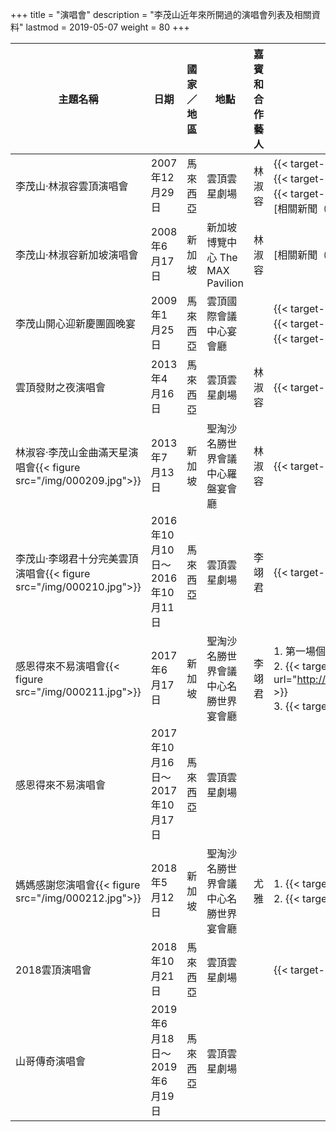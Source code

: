 +++
title = "演唱會"
description = "李茂山近年來所開過的演唱會列表及相關資料"
lastmod = 2019-05-07
weight = 80
+++

<style>
table th:nth-of-type(3) {
	width: 100px;
}
table th:nth-of-type(5) {
	width: 150px;
}
table th:nth-of-type(2),th:nth-of-type(4),th:nth-of-type(6) {
	width: 200px;
}

</style>

|主題名稱  | 日期  | 國家／地區	 | 地點 |  嘉賓和合作藝人	|備註
--------------|-------|------|------ |------|------
李茂山‧林淑容雲頂演唱會   | 2007年12月29日 |  馬來西亞 |   雲頂雲星劇場  | 林淑容 | {{< target-blank title="相關新聞（2007年06月09日／星洲網）" url="http://www.sinchew.com.my/node/395809" >}}<br>{{< target-blank title="相關新聞（2007年09月26日／星洲網）" url="http://www.sinchew.com.my/node/398293" >}}<br>{{< target-blank title="相關新聞（2007年09月26日／星洲日報）" url="http://www.sinchew.com.my/node/398295" >}}<br>[相關新聞（2008年01月23日／新浪娛樂）]({{%relref "news/2008/1.md"%}})
李茂山‧林淑容新加坡演唱會  | 2008年6月17日 |  新加坡 |   新加坡博覽中心 The MAX Pavilion  | 林淑容 |[相關新聞（2008年06月18日／新浪娛樂）]({{%relref "news/2008/3.md"%}})
李茂山開心迎新慶團圓晚宴  | 2009年1月25日 |  馬來西亞 |   雲頂國際會議中心宴會廳  | | {{< target-blank title="相關新聞（2008年12月17日／星洲網）" url="http://www.sinchew.com.my/node/425332" >}}<br>{{< target-blank title="相關新聞（2009年01月27日／星洲網）" url="http://www.sinchew.com.my/node/434738" >}}<br>{{< target-blank title="相關新聞（2009年01月28日／星洲網）" url="http://www.sinchew.com.my/node/434826" >}}
雲頂發財之夜演唱會   | 	2013年4月16日 |  馬來西亞 |   雲頂雲星劇場  | 林淑容 |{{< target-blank title="宣傳影片" url="https://v.youku.com/v_show/id_XNTk3MTI1OTky.html" >}}
林淑容‧李茂山金曲滿天星演唱會{{< figure src="/img/000209.jpg">}}   | 2013年7月13日 |  新加坡 |   聖淘沙名勝世界會議中心羅盤宴會廳  | 林淑容 |{{< target-blank title="宣傳影片" url="https://www.youtube.com/watch?v=zXLErDxfyW0" >}}
李茂山‧李翊君十分完美雲頂演唱會{{< figure src="/img/000210.jpg">}}   | 2016年10月10日～<br>2016年10月11日 |  馬來西亞 |   雲頂雲星劇場  | 李翊君 |{{< target-blank title="宣傳影片" url="https://www.facebook.com/watch/?v=10154414513405999" >}}
感恩得來不易演唱會{{< figure src="/img/000211.jpg">}}   | 2017年6月17日 |  新加坡 |   聖淘沙名勝世界會議中心名勝世界宴會廳  | 李翊君 |1. 第一場個人演唱會<br>2. {{< target-blank title="相關新聞（2017年06月02日／中國報）" url="http://www.chinapress.com.my/20170602/%E6%9D%8E%E8%8C%82%E5%B1%B1%E9%A6%96%E5%80%8B%E5%94%B1%E7%8D%BB%E6%96%B0%E5%8A%A0%E5%9D%A1/" >}}<br>3. {{< target-blank title="宣傳影片" url="https://www.youtube.com/watch?v=cODdd-V5Fic" >}}
感恩得來不易演唱會   | 2017年10月16日～<br>2017年10月17日 |  馬來西亞 |   雲頂雲星劇場  | |
媽媽感謝您演唱會{{< figure src="/img/000212.jpg">}}   | 2018年5月12日 |  新加坡 |   聖淘沙名勝世界會議中心名勝世界宴會廳  | 尤雅 |1. {{< target-blank title="相關新聞（2018年05月10日／新加坡聯合早報）" url="https://www.zaobao.com.sg/zentertainment/music/story20180510-857737" >}}<br>2. {{< target-blank title="宣傳影片" url="https://www.youtube.com/watch?v=4byrSdzSiq4" >}}
2018雲頂演唱會   | 2018年10月21日 |  馬來西亞 |   雲頂雲星劇場  | |{{< target-blank title="宣傳影片" url="https://www.facebook.com/ResortsWorldGenting/videos/288273078658676/" >}}
山哥傳奇演唱會   | 2019年6月18日～<br>2019年6月19日 |  馬來西亞 |   雲頂雲星劇場  | |